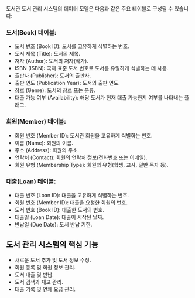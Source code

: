 

도서관 도서 관리 시스템의 데이터 모델은 다음과 같은 주요 테이블로 구성될 수 있습니다:

### 도서(Book) 테이블:
- 도서 번호 (Book ID): 도서를 고유하게 식별하는 번호.
- 도서 제목 (Title): 도서의 제목.
- 저자 (Author): 도서의 저자(작가).
- ISBN (ISBN): 국제 표준 도서 번호로 도서를 유일하게 식별하는 데 사용.
- 출판사 (Publisher): 도서의 출판사.
- 출판 연도 (Publication Year): 도서의 출판 연도.
- 장르 (Genre): 도서의 장르 또는 분류.
- 대출 가능 여부 (Availability): 해당 도서가 현재 대출 가능한지 여부를 나타내는 플래그.



### 회원(Member) 테이블:

- 회원 번호 (Member ID): 도서관 회원을 고유하게 식별하는 번호.
- 이름 (Name): 회원의 이름.
- 주소 (Address): 회원의 주소.
- 연락처 (Contact): 회원의 연락처 정보(전화번호 또는 이메일).
- 회원 유형 (Membership Type): 회원의 유형(학생, 교사, 일반 독자 등).


### 대출(Loan) 테이블:

- 대출 번호 (Loan ID): 대출을 고유하게 식별하는 번호.
- 회원 번호 (Member ID): 대출을 요청한 회원의 번호.
- 도서 번호 (Book ID): 대출한 도서의 번호.
- 대출일 (Loan Date): 대출이 시작된 날짜.
- 반납일 (Due Date): 도서 반납 기한.


## 도서 관리 시스템의 핵심 기능

- 새로운 도서 추가 및 도서 정보 수정.
- 회원 등록 및 회원 정보 관리.
- 도서 대출 및 반납.
- 도서 검색과 재고 관리.
- 대출 기록 및 연체 요금 관리.